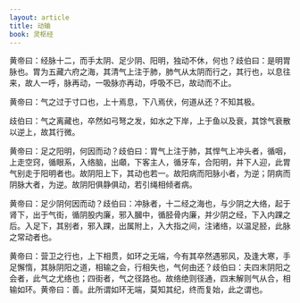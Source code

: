 ```yaml
---
layout: article
title: 动输
book: 灵枢经
---
```


黄帝曰：经脉十二，而手太阴、足少阴、阳明，独动不休，何也？歧伯曰：是明胃脉也。胃为五藏六府之海，其清气上注于肺，肺气从太阴而行之，其行也，以息往来，故人一呼，脉再动，一吸脉亦再动，呼吸不已，故动而不止。

黄帝曰：气之过于寸口也，上十焉息，下八焉伏，何道从还？不知其极。

歧伯曰：气之离藏也，卒然如弓弩之发，如水之下岸，上于鱼以及衰，其馀气衰散以逆上，故其行微。

黄帝曰：足之阳明，何因而动？歧伯曰：胃气上注于肺，其悍气上冲头者，循咽，上走空窍，循眼系，入络脑，出顑，下客主人，循牙车，合阳明，并下人迎，此胃气别走于阳明者也。故阴阳上下，其动也若一。故阳病而阳脉小者，为逆；阴病而阴脉大者，为逆。故阴阳俱静俱动，若引绳相倾者病。

黄帝曰：足少阴何因而动？歧伯曰：冲脉者，十二经之海也，与少阴之大络，起于肾下，出于气街，循阴股内廉，邪入膕中，循胫骨内廉，并少阴之经，下入内踝之后。入足下，其别者，邪入踝，出属附上，入大指之间，注诸络，以温足胫，此脉之常动者也。

黄帝曰：营卫之行也，上下相贯，如环之无端，今有其卒然遇邪风，及逢大寒，手足懈惰，其脉阴阳之道，相输之会，行相失也，气何由还？歧伯曰：夫四末阴阳之会者，此气之尤络也；四街者，气之径路也。故络绝则径通，四末解则气从合，相输如环。黄帝曰：善。此所谓如环无端，莫知其纪，终而复始，此之谓也。

